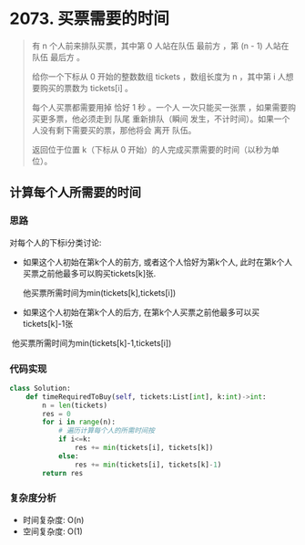 # 2073. 买票需要的时间

> 有 n 个人前来排队买票，其中第 0 人站在队伍 最前方 ，第 (n - 1) 人站在队伍 最后方 。
>
> 给你一个下标从 0 开始的整数数组 tickets ，数组长度为 n ，其中第 i 人想要购买的票数为 tickets[i] 。
>
> 每个人买票都需要用掉 恰好 1 秒 。一个人 一次只能买一张票 ，如果需要购买更多票，他必须走到  队尾 重新排队（瞬间 发生，不计时间）。如果一个人没有剩下需要买的票，那他将会 离开 队伍。
>
> 返回位于位置 k（下标从 0 开始）的人完成买票需要的时间（以秒为单位）。
>

## 计算每个人所需要的时间

### 思路

对每个人的下标i分类讨论:

- 如果这个人初始在第k个人的前方, 或者这个人恰好为第k个人, 此时在第k个人买票之前他最多可以购买tickets[k]张.

  他买票所需时间为min(tickets[k],tickets[i])

- 如果这个人初始在第k个人的后方, 在第k个人买票之前他最多可以买tickets[k]-1张

​	他买票所需时间为min(tickets[k]-1,tickets[i])

### 代码实现

```python
class Solution:
    def timeRequiredToBuy(self, tickets:List[int], k:int)->int:
        n = len(tickets)
        res = 0
        for i in range(n):
            # 遍历计算每个人的所需时间按
            if i<=k:
                res += min(tickets[i], tickets[k])
            else:
                res += min(tickets[i], tickets[k]-1)
		return res
```

### 复杂度分析

- 时间复杂度: O(n)
- 空间复杂度: O(1)